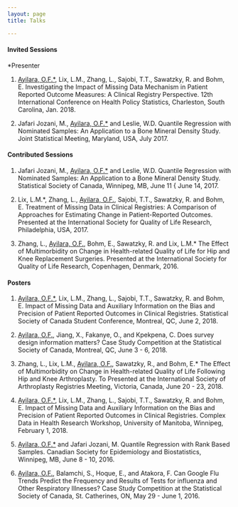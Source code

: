 ```yaml
---
layout: page
title: Talks

---
```


#### Invited Sessions ####
*Presenter 

1. [Ayilara, O.F.*](https://olawaleayilara.github.io/aboutme/), Lix, L.M., Zhang, L., Sajobi, T.T., Sawatzky, R. and Bohm, E. Investigating the Impact of Missing Data Mechanism in Patient Reported Outcome Measures: A Clinical Registry Perspective.
12th International Conference on Health Policy Statistics, Charleston, South Carolina, Jan. 2018.

2. Jafari Jozani, M., [Ayilara, O.F.*](https://olawaleayilara.github.io/aboutme/) and Leslie, W.D. Quantile Regression with Nominated Samples: An Application to a Bone Mineral Density Study. Joint Statistical Meeting, Maryland, USA, July 2017.

#### Contributed Sessions ####

 1. Jafari Jozani, M., [Ayilara, O.F.*](https://olawaleayilara.github.io/aboutme/) and Leslie, W.D. Quantile Regression with Nominated Samples: An Application to a Bone Mineral Density Study. Statistical Society of Canada, Winnipeg, MB, June 11 { June
14, 2017.

 2. Lix, L.M.*, Zhang, L., [Ayilara, O.F.](https://olawaleayilara.github.io/aboutme/), Sajobi, T.T., Sawatzky, R. and Bohm, E. Treatment of Missing Data in Clinical Registries: A Comparison of Approaches for Estimating Change in Patient-Reported Outcomes. Presented at the International Society for Quality of Life Research, Philadelphia, USA, 2017.

 3. Zhang, L., [Ayilara, O.F.](https://olawaleayilara.github.io/aboutme/), Bohm, E., Sawatzky, R. and Lix, L.M.* The Effect of Multimorbidity on Change in Health-related Quality of Life for Hip and Knee Replacement Surgeries. Presented at the International Society for Quality of Life Research, Copenhagen, Denmark, 2016.

#### Posters ####
1. [Ayilara, O.F.*](https://olawaleayilara.github.io/aboutme/), Lix, L.M., Zhang, L., Sajobi, T.T., Sawatzky, R. and Bohm, E. Impact of Missing Data and Auxiliary Information on the Bias and Precision of Patient Reported Outcomes in Clinical Registries. Statistical Society of Canada Student Conference, Montreal, QC, June 2, 2018.

2. [Ayilara, O.F.](https://olawaleayilara.github.io/aboutme/), Jiang, X., Fakanye, O., and Kpekpena, C. Does survey design information matters? Case Study Competition at the Statistical Society of Canada, Montreal, QC, June 3 - 6, 2018.

3. Zhang, L., Lix, L.M., [Ayilara, O.F.](https://olawaleayilara.github.io/aboutme/), Sawatzky, R., and Bohm, E.* The Effect of Multimorbidity on Change in Health-related Quality of Life Following Hip and Knee Arthroplasty. To Presented at the International Society of Arthroplasty Registries Meeting, Victoria, Canada, June 20 - 23, 2018.

4. [Ayilara, O.F.*](https://olawaleayilara.github.io/aboutme/), Lix, L.M., Zhang, L., Sajobi, T.T., Sawatzky, R. and Bohm, E. Impact of Missing Data and Auxiliary Information on the Bias and Precision of Patient Reported Outcomes in Clinical Registries. Complex Data in Health Research Workshop, University of Manitoba, Winnipeg, February 1, 2018.

5. [Ayilara, O.F.*](https://olawaleayilara.github.io/aboutme/) and Jafari Jozani, M. Quantile Regression with Rank Based Samples. Canadian Society for Epidemiology and Biostatistics, Winnipeg, MB, June 8 - 10, 2016.

6. [Ayilara, O.F.](https://olawaleayilara.github.io/aboutme/), Balamchi, S., Hoque, E., and Atakora, F. Can Google Flu Trends Predict the Frequency and Results of Tests for influenza and Other Respiratory Illnesses? Case Study Competition at the Statistical Society of Canada, St. Catherines, ON, May 29 - June 1, 2016.




